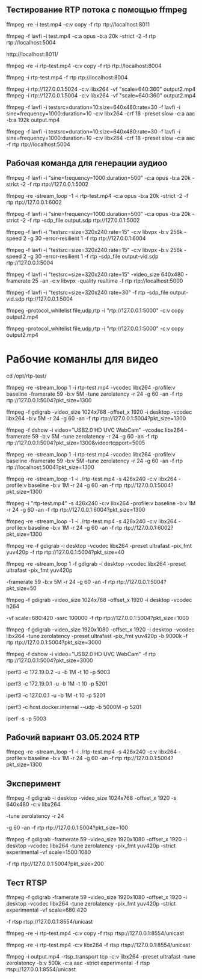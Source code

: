 ## Тестирование RTP потока с помощью ffmpeg 

ffmpeg -re -i test.mp4 -c:v copy -f rtp rtp://localhost:8011

ffmpeg -f lavfi -i test.mp4 -c:a opus -b:a 20k -strict -2 -f rtp rtp://localhost:5004

http://localhost:8011/

ffmpeg -re -i rtp-test.mp4 -c:v copy -f rtp rtp://localhost:8004

ffmpeg -i rtp-test.mp4  -f rtp rtp://localhost:8004



ffmpeg -i rtp://127.0.0.1:5024 -c:v libx264 -vf "scale=640:360" output2.mp4
ffmpeg -i rtp://127.0.0.1:5004 -c:v libx264 -vf "scale=640:360" output2.mp4


ffmpeg -f lavfi -i testsrc=duration=10:size=640x480:rate=30 -f lavfi -i sine=frequency=1000:duration=10 -c:v libx264 -crf 18 -preset slow -c:a aac -b:a 192k output.mp4


ffmpeg -f lavfi -i testsrc=duration=10:size=640x480:rate=30 -f lavfi -i sine=frequency=1000:duration=10 -c:v libx264 -crf 18 -preset slow -c:a aac -f rtp rtp://localhost:5004




## Рабочая команда для генерации аудиоо 


ffmpeg -f lavfi -i "sine=frequency=1000:duration=500" -c:a opus -b:a 20k -strict -2 -f rtp rtp://127.0.0.1:5002 

ffmpeg -re -stream_loop -1 -i rtp-test.mp4 -c:a opus -b:a 20k -strict -2 -f rtp rtp://127.0.0.1:6002 

ffmpeg -f lavfi -i "sine=frequency=1000:duration=500" -c:a opus -b:a 20k -strict -2 -f rtp -sdp_file output.sdp rtp://127.0.0.1:5002



ffmpeg -f lavfi -i "testsrc=size=320x240:rate=15" -c:v libvpx -b:v 256k -speed 2 -g 30 -error-resilient 1 -f rtp rtp://127.0.0.1:6004


ffmpeg -f lavfi -i "testsrc=size=320x240:rate=15" -c:v libvpx -b:v 256k -speed 2 -g 30 -error-resilient 1 -f rtp -sdp_file output-vid.sdp rtp://127.0.0.1:5004


ffmpeg -f lavfi -i "testsrc=size=320x240:rate=15" -video_size 640x480 -framerate 25 -an -c:v libvpx -quality realtime -f rtp rtp://localhost:5000

ffmpeg -f lavfi -i "testsrc=size=320x240:rate=30" -f rtp -sdp_file output-vid.sdp rtp://127.0.0.1:5004




ffmpeg -protocol_whitelist file,udp,rtp -i "rtp://127.0.0.1:5000" -c:v copy output2.mp4

ffmpeg -protocol_whitelist file,udp,rtp -i "rtp://127.0.0.1:5000" -c:v copy output2.mp4


# Рабочие команлы для видео 

cd /opt/rtp-test/


ffmpeg 
-re -stream_loop 1
-i rtp-test.mp4 
-vcodec libx264
-profile:v baseline 
-framerate 59 
-b:v 5M
-tune zerolatency 
-r 24 
-g 60 
-an 
-f rtp rtp://127.0.0.1:5004?pkt_size=1300

ffmpeg 
-f gdigrab 
-video_size 1024x768 
-offset_x 1920 
-i desktop
-vcodec libx264
-b:v 5M
-r 24 
-g 60 
-an 
-f rtp rtp://127.0.0.1:5004?pkt_size=1300


ffmpeg 
-f dshow 
-i video="USB2.0 HD UVC WebCam"
-vcodec libx264
-framerate 59 
-b:v 5M
-tune zerolatency 
-r 24 
-g 60 
-an 
-f rtp rtp://127.0.0.1:5004?pkt_size=1300&videortcpport=5005


ffmpeg 
-re -stream_loop 1
-i rtp-test.mp4 
-vcodec libx264
-profile:v baseline 
-framerate 59 
-b:v 5M
-tune zerolatency 
-r 24 
-g 60 
-an 
-f rtp rtp://localhost:5004?pkt_size=1300

ffmpeg 
-re -stream_loop 
-1 
-i ./rtp-test.mp4 
-s 426x240 
-c:v libx264 
-profile:v baseline 
-b:v 1M 
-r 24 
-g 60 
-an 
-f rtp rtp://127.0.0.1:5004?pkt_size=1300

ffmpeg -i "rtp-test.mp4" 
-s 426x240 
-c:v libx264 
-profile:v baseline 
-b:v 1M
-r 24 
-g 60 
-an 
-f rtp rtp://127.0.0.1:6004?pkt_size=1300


ffmpeg -re -stream_loop -1 -i ./rtp-test.mp4 -s 426x240 -c:v libx264 -profile:v baseline -b:v 1M -r 24 -g 60 -an -f rtp rtp://127.0.0.1:6002?pkt_size=1300


ffmpeg -re -f gdigrab -i desktop -vcodec libx264 -preset ultrafast -pix_fmt yuv420p -f rtp rtp://127.0.0.1:5004?pkt_size=40

ffmpeg 
-re -stream_loop 1
-f gdigrab 
-i desktop
-vcodec libx264
-preset ultrafast 
-pix_fmt yuv420p

-framerate 59 
-b:v 5M
-r 24 
-g 60 
-an 
-f rtp rtp://127.0.0.1:5004?pkt_size=50

ffmpeg 
-f gdigrab 
-video_size 1024x768 -offset_x 1920 
-i desktop 
-vcodec h264 

-vf scale=680:420 -ssrc 100000
-f rtp rtp://127.0.0.1:5004?pkt_size=1000

ffmpeg 
-f gdigrab 
-video_size 1920x1080 
-offset_x 1920 
-i desktop 
-vcodec libx264 
-tune zerolatency 
-preset ultrafast 
-pix_fmt yuv420p 
-b 9000k 
-f rtp rtp://127.0.0.1:5004?pkt_size=3000


ffmpeg 
 -f dshow 
-i video="USB2.0 HD UVC WebCam"
-f rtp rtp://127.0.0.1:5004?pkt_size=3000



iperf3 -c 172.19.0.2 -u -b 1M -t 10 -p 5003

iperf3 -c 172.19.0.1 -u -b 1M -t 10 -p 5201

iperf3 -c 127.0.0.1 -u -b 1M -t 10 -p 5201

iperf3 -c host.docker.internal --udp  -b 5000M -p 5201

iperf -s -p 5003




## Рабочий вариант 03.05.2024 RTP

ffmpeg 
-re -stream_loop 
-1 
-i ./rtp-test.mp4 
-s 426x240 
-c:v libx264 
-profile:v baseline 
-b:v 1M 
-r 24 
-g 60 
-an 
-f rtp rtp://127.0.0.1:5004?pkt_size=1300

## Эксперимент
ffmpeg 
-f gdigrab 
-i desktop
-video_size 1024x768 -offset_x 1920 
-s 640x480
-c:v libx264 

-tune zerolatency 
-r 24 

-g 60 
-an 
-f rtp rtp://127.0.0.1:5004?pkt_size=100


ffmpeg 
-f gdigrab 
-framerate 59 
-video_size 1920x1080
-offset_x 1920 
-i desktop 
-vcodec libx264 
-tune zerolatency 
-pix_fmt yuv420p
-strict experimental
-vf scale=1500:1080

-f rtp rtp://127.0.0.1:5004?pkt_size=200

## Тест RTSP

ffmpeg 
-f gdigrab 
-framerate 59 
-video_size 1920x1080
-offset_x 1920 
-i desktop 
-vcodec libx264 
-tune zerolatency 
-pix_fmt yuv420p
-strict experimental
-vf scale=680:420

-f rtsp rtsp://127.0.0.1:8554/unicast


ffmpeg -re -i rtp-test.mp4 -c:v copy -f rtsp rtsp://127.0.0.1:8554/unicast

ffmpeg -re -i rtp-test.mp4 -c:v libx264 -f rtsp rtsp://127.0.0.1:8554/unicast


ffmpeg 
-i output.mp4 
-rtsp_transport tcp 
-c:v libx264 
-preset ultrafast 
-tune zerolatency 
-b:v 500k 
-c:a aac 
-strict experimental 
-f rtsp rtsp://127.0.0.1:8554/unicast